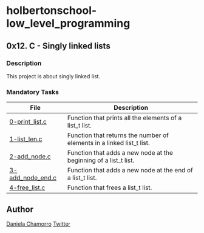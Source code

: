 # holbertonschool-low_level_programming

## 0x12. C - Singly linked lists
### Description
This project is about singly linked list.


### Mandatory Tasks

| File | Description |
| ------ | ------ |
| [0-print_list.c]() | Function that prints all the elements of a list_t list. |
| [1-list_len.c]() | Function that returns the number of elements in a linked list_t list. |
| [2-add_node.c]() | Function that adds a new node at the beginning of a list_t list. |
| [3-add_node_end.c]() | Function that adds a new node at the end of a list_t list. |
| [4-free_list.c]() | Function that frees a list_t list. |

## Author

[Daniela Chamorro](https://www.linkedin.com/in/daniela-alexandra-chamorro-guerrero-666805a1/)
[Twitter](https://twitter.com/dalexach)
